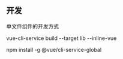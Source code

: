 ## 开发

单文件组件的开发方式

vue-cli-service build --target lib --inline-vue


npm install -g @vue/cli-service-global


